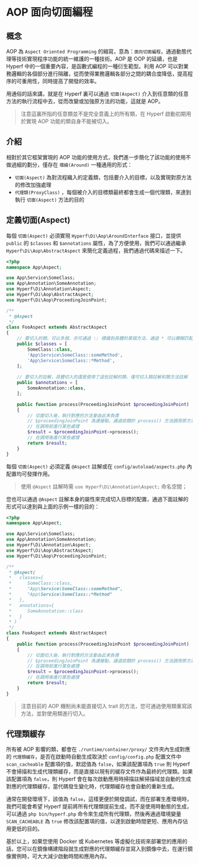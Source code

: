 # AOP 面向切面編程

## 概念

AOP 為 `Aspect Oriented Programming` 的縮寫，意為：`面向切面編程`，通過動態代理等技術實現程序功能的統一維護的一種技術。AOP 是 OOP 的延續，也是 Hyperf 中的一個重要內容，是函數式編程的一種衍生範型。利用 AOP 可以對業務邏輯的各個部分進行隔離，從而使得業務邏輯各部分之間的耦合度降低，提高程序的可重用性，同時提高了開發的效率。   

用通俗的話來講，就是在 Hyperf 裏可以通過 `切面(Aspect)` 介入到任意類的任意方法的執行流程中去，從而改變或加強原方法的功能，這就是 AOP。

> 注意這裏所指的任意類並不是完全意義上的所有類，在 Hyperf 啟動初期用於實現 AOP 功能的類自身不能被切入。

## 介紹

相對於其它框架實現的 AOP 功能的使用方式，我們進一步簡化了該功能的使用不做過細的劃分，僅存在 `環繞(Around)` 一種通用的形式：

- `切面(Aspect)` 為對流程織入的定義類，包括要介入的目標，以及實現對原方法的修改加強處理
- `代理類(ProxyClass)` ，每個被介入的目標類最終都會生成一個代理類，來達到執行 `切面(Aspect)` 方法的目的

## 定義切面(Aspect)

每個 `切面(Aspect)` 必須實現 `Hyperf\Di\Aop\AroundInterface` 接口，並提供 `public` 的 `$classes` 和 `$annotations` 屬性，為了方便使用，我們可以通過繼承 `Hyperf\Di\Aop\AbstractAspect` 來簡化定義過程，我們通過代碼來描述一下。

```php
<?php
namespace App\Aspect;

use App\Service\SomeClass;
use App\Annotation\SomeAnnotation;
use Hyperf\Di\Annotation\Aspect;
use Hyperf\Di\Aop\AbstractAspect;
use Hyperf\Di\Aop\ProceedingJoinPoint;

/**
 * @Aspect
 */
class FooAspect extends AbstractAspect
{
    // 要切入的類，可以多個，亦可通過 :: 標識到具體的某個方法，通過 * 可以模糊匹配
    public $classes = [
        SomeClass::class,
        'App\Service\SomeClass::someMethod',
        'App\Service\SomeClass::*Method',
    ];
    
    // 要切入的註解，具體切入的還是使用了這些註解的類，僅可切入類註解和類方法註解
    public $annotations = [
        SomeAnnotation::class,
    ];

    public function process(ProceedingJoinPoint $proceedingJoinPoint)
    {
        // 切面切入後，執行對應的方法會由此來負責
        // $proceedingJoinPoint 為連接點，通過該類的 process() 方法調用原方法並獲得結果
        // 在調用前進行某些處理
        $result = $proceedingJoinPoint->process();
        // 在調用後進行某些處理
        return $result;
    }
}
```

每個 `切面(Aspect)` 必須定義 `@Aspect` 註解或在 `config/autoload/aspects.php` 內配置均可發揮作用。

> 使用 `@Aspect` 註解時需 `use Hyperf\Di\Annotation\Aspect;` 命名空間；  

您也可以通過 `@Aspect` 註解本身的屬性來完成切入目標的配置，通過下面註解的形式可以達到與上面的示例一樣的目的：

```php
<?php
namespace App\Aspect;

use App\Service\SomeClass;
use App\Annotation\SomeAnnotation;
use Hyperf\Di\Annotation\Aspect;
use Hyperf\Di\Aop\AbstractAspect;
use Hyperf\Di\Aop\ProceedingJoinPoint;

/**
 * @Aspect(
 *   classes={
 *      SomeClass::class,
 *      "App\Service\SomeClass::someMethod",
 *      "App\Service\SomeClass::*Method"
 *   },
 *   annotations={
 *      SomeAnnotation::class
 *   }
 * )
 */
class FooAspect extends AbstractAspect
{
    public function process(ProceedingJoinPoint $proceedingJoinPoint)
    {
        // 切面切入後，執行對應的方法會由此來負責
        // $proceedingJoinPoint 為連接點，通過該類的 process() 方法調用原方法並獲得結果
        // 在調用前進行某些處理
        $result = $proceedingJoinPoint->process();
        // 在調用後進行某些處理
        return $result;
    }
}
```

> 注意目前的 AOP 機制尚未能直接切入 trait 的方法，您可通過使用類重寫該方法，並對使用類進行切入。

## 代理類緩存

所有被 AOP 影響的類，都會在 `./runtime/container/proxy/` 文件夾內生成對應的 `代理類緩存`，是否在啟動時自動生成取決於 `config/config.php` 配置文件中 `scan_cacheable` 配置項的值，默認值為 `false`，如果該配置項為 `true` 則 Hyperf 不會掃描和生成代理類緩存，而是直接以現有的緩存文件作為最終的代理類。如果該配置項為 `false`，則 Hyperf 會在每次啟動應用時掃描註解掃描域並自動的生成對應的代理類緩存，當代碼發生變化時，代理類緩存也會自動的重新生成。

通常在開發環境下，該值為 `false`，這樣更便於開發調試，而在部署生產環境時，我們可能會希望 Hyperf 提前將所有代理類提前生成，而不是使用時動態的生成，可以通過 `php bin/hyperf.php` 命令來生成所有代理類，然後再通過環境變量 `SCAN_CACHEABLE` 為 `true` 修改該配置項的值，以達到啟動時間更短、應用內存佔用更低的目的。   

基於以上，如果您使用 Docker 或 Kubernetes 等虛擬化技術來部署您的應用的話，您可以在鏡像構建階段就生成對應的代理類緩存並寫入到鏡像中去，在運行鏡像實例時，可大大減少啟動時間和應用內存。
